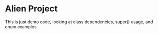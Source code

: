 # Alien Project
This is just demo code, looking at class dependencies, super() usage, and enum examples
